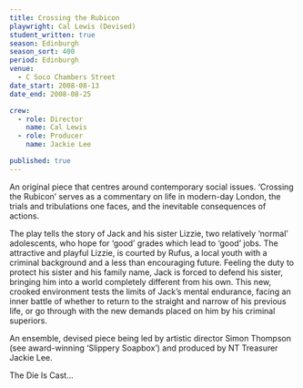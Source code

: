 ```yaml
---
title: Crossing the Rubicon
playwright: Cal Lewis (Devised)
student_written: true
season: Edinburgh
season_sort: 400
period: Edinburgh
venue:
  - C Soco Chambers Street
date_start: 2008-08-13
date_end: 2008-08-25

crew:
  - role: Director
    name: Cal Lewis
  - role: Producer
    name: Jackie Lee

published: true
---
```


An original piece that centres around contemporary social issues. ‘Crossing the Rubicon’ serves as a commentary on life in modern-day London, the trials and tribulations one faces, and the inevitable consequences of actions.

The play tells the story of Jack and his sister Lizzie, two relatively ‘normal’ adolescents, who hope for ‘good’ grades which lead to ‘good’ jobs. The attractive and playful Lizzie, is courted by Rufus, a local youth with a criminal background and a less than encouraging future. Feeling the duty to protect his sister and his family name, Jack is forced to defend his sister, bringing him into a world completely different from his own. This new, crooked environment tests the limits of Jack’s mental endurance, facing an inner battle of whether to return to the straight and narrow of his previous life, or go through with the new demands placed on him by his criminal superiors.

An ensemble, devised piece being led by artistic director Simon Thompson (see award-winning ‘Slippery Soapbox’) and produced by NT Treasurer Jackie Lee.

The Die Is Cast...
